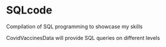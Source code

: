 # SQLcode
Compilation of SQL programming to showcase my skills


CovidVaccinesData will provide SQL queries on different levels
